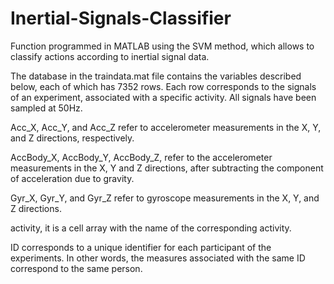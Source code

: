 # Inertial-Signals-Classifier
Function programmed in MATLAB using the SVM method, which allows to classify actions according to inertial signal data.

The database in the traindata.mat file contains the variables described below, each of which has 7352 rows. Each row corresponds to the signals of an experiment, associated with a specific activity. All signals have been sampled at 50Hz.

Acc_X, Acc_Y, and Acc_Z refer to accelerometer measurements in the X, Y, and Z directions, respectively.

AccBody_X, AccBody_Y, AccBody_Z, refer to the accelerometer measurements in the X, Y and Z directions, after subtracting the component of acceleration due to gravity.

Gyr_X, Gyr_Y, and Gyr_Z refer to gyroscope measurements in the X, Y, and Z directions.

activity, it is a cell array with the name of the corresponding activity.

ID corresponds to a unique identifier for each participant of the experiments. In other words, the measures associated with the same ID correspond to the same person.


